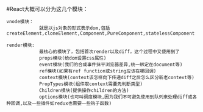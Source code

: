 #React大概可以分为这几个模块：

    vnode模块：
                就是以js对象的形式表示dom,包括createElement,cloneElement,Component,PureComponent,statelessComponent

    render模块:
                最核心的模块了，包括首次render以及diff，这个过程中又使用到了
                props模块(给dom设置css属性)
                event模块(我们的合成事件抹平浏览器差异,统一绑定在document等)
                ref模块(如果有ref function或string应该在哪回调)
                context模块(context该怎样向下传递diff之后怎么区分新老context等)
                PropTypes模块(组件取context需要先判断类型)
                Children模块(提供操作children的方法)
                options模块(也可叫调度模块,因为我们不可避免使用到队列来处理diff或各种回调,以及一些插件如redux也需要一些钩子函数)
